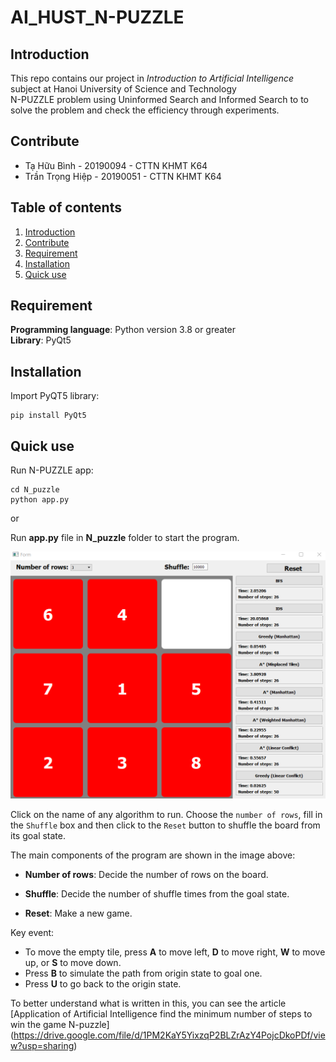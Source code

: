 # AI_HUST_N-PUZZLE

## Introduction
This repo contains our project in *Introduction to Artificial Intelligence* subject at Hanoi University of Science and Technology  
N-PUZZLE problem using Uninformed Search and Informed Search to to solve the problem and check the efficiency through experiments.

## Contribute
+ Tạ Hữu Bình - 20190094 - CTTN KHMT K64
+ Trần Trọng Hiệp - 20190051 - CTTN KHMT K64

## Table of contents
1. [Introduction](#Introduction)
2. [Contribute](#Contribute)
3. [Requirement](#Dependencies)
4. [Installation](#INSTALLATION)
5. [Quick use](#QUICK-USE)
## Requirement
**Programming language**: Python version 3.8 or greater  
**Library**: PyQt5  
## Installation
Import PyQT5 library:
```
pip install PyQt5
```

## Quick use
Run N-PUZZLE app:
```
cd N_puzzle
python app.py
```

or

Run **app.py** file in **N_puzzle** folder to start the program.

![image](Illustration/StateIllustration.png)  


Click on the name of any algorithm to run.
Choose the `number of rows`, fill in the `Shuffle` box and then click to the `Reset` button to shuffle the board from its goal state.

The main components of the program are shown in the image above:

+ **Number of rows**: Decide the number of rows on the board.

+ **Shuffle**: Decide the number of shuffle times from the goal state.

+ **Reset**: Make a new game.

Key event: 
+ To move the empty tile, press **A** to move left, **D** to move right, **W** to move up, or **S** to move down.  
+ Press **B** to simulate the path from origin state to goal one.  
+ Press **U** to go back to the origin state.  

To better understand what is written in this, you can see the article [Application of Artificial Intelligence find the minimum number of steps to win the game N-puzzle] (https://drive.google.com/file/d/1PM2KaY5YixzqP2BLZrAzY4PojcDkoPDf/view?usp=sharing)

